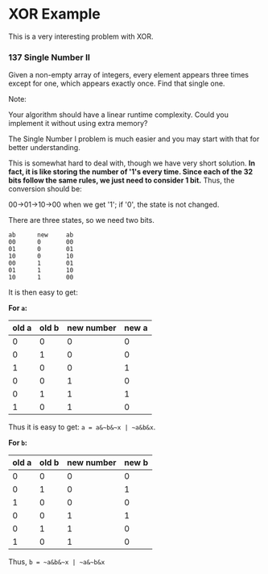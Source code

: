 # XOR Example

This is a very interesting problem with XOR.

### 137 Single Number II

Given a non-empty array of integers, every element appears three times except for one, which appears exactly once. Find that single one.

Note:

Your algorithm should have a linear runtime complexity. Could you implement it without using extra memory?

The Single Number I problem is much easier and you may start with that for better understanding.

This is somewhat hard to deal with, though we have very short solution. **In fact, it is like storing the number of '1's every time. Since each of the 32 bits follow the same rules, we just need to consider 1 bit.** Thus, the conversion should be:

00->01->10->00 when we get '1'; if '0', the state is not changed.

There are three states, so we need two bits.


    ab      new     ab
    00      0       00
    01      0       01
    10      0       10
    00      1       01
    01      1       10
    10      1       00
    
It is then easy to get:

**For `a`:**

old a | old b | new number | new a
------------ | ------------- |--------- | ----
0 | 0 | 0 | 0
0 | 1 | 0 | 0
1 | 0 | 0 | 1
0 | 0 | 1 | 0
0 | 1 | 1 | 1
1 | 0 | 1 | 0

Thus it is easy to get: `a = a&~b&~x | ~a&b&x`.

**For `b`:**

old a | old b | new number | new b
------------ | ------------- |--------- | ----
0 | 0 | 0 | 0
0 | 1 | 0 | 1
1 | 0 | 0 | 0
0 | 0 | 1 | 1
0 | 1 | 1 | 0
1 | 0 | 1 | 0

Thus, `b = ~a&b&~x | ~a&~b&x` 